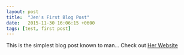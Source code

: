 ```yaml
---
layout: post
title:  "Jen's First Blog Post"
date:   2015-11-30 16:06:15 +0600
tags: [test, first post]
---
```

This is the simplest blog post known to man...
Check out [Her Website][esp1]

[esp1]: http://esp1.colestock.com/